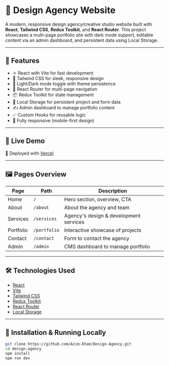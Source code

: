 # 🎨 Design Agency Website

A modern, responsive design agency/creative studio website built with **React**, **Tailwind CSS**, **Redux Toolkit**, and **React Router**. This project showcases a multi-page portfolio site with dark mode support, editable content via an admin dashboard, and persistent data using Local Storage.

---

## 🌟 Features

- ⚛️ React with Vite for fast development
- 🎨 Tailwind CSS for sleek, responsive design
- 🌙 Light/Dark mode toggle with theme persistence
- 🧭 React Router for multi-page navigation
- 📦 Redux Toolkit for state management
- 💾 Local Storage for persistent project and form data
- ✍️ Admin dashboard to manage portfolio content
- ✅ Custom Hooks for reusable logic
- 📱 Fully responsive (mobile-first design)

---

## 🔗 Live Demo

  
🚀 Deployed with [Vercel](https://design-agency-kappa.vercel.app/)

---

## 🖼️ Pages Overview

| Page       | Path        | Description                         |
|------------|-------------|-------------------------------------|
| Home       | `/`         | Hero section, overview, CTA         |
| About      | `/about`    | About the agency and team           |
| Services   | `/services` | Agency's design & development services |
| Portfolio  | `/portfolio`| Interactive showcase of projects    |
| Contact    | `/contact`  | Form to contact the agency          |
| Admin      | `/admin`    | CMS dashboard to manage portfolio   |

---

## 🛠️ Technologies Used

- [React](https://reactjs.org/)
- [Vite](https://vitejs.dev/)
- [Tailwind CSS](https://tailwindcss.com/)
- [Redux Toolkit](https://redux-toolkit.js.org/)
- [React Router](https://reactrouter.com/)
- [Local Storage](https://developer.mozilla.org/en-US/docs/Web/API/Window/localStorage)

---

## 🚀 Installation & Running Locally

```bash
git clone https://github.com/Azim-Eham/Design-Agency.git
cd design-agency
npm install
npm run dev